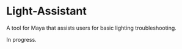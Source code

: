 # Light-Assistant

A tool for Maya that assists users for basic lighting troubleshooting. 

In progress. 
